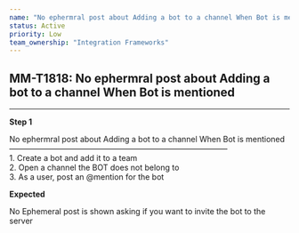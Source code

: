 ```yaml
---
name: "No ephermral post about Adding a bot to a channel When Bot is mentioned"
status: Active
priority: Low
team_ownership: "Integration Frameworks"
---
```


## MM-T1818: No ephermral post about Adding a bot to a channel When Bot is mentioned

---

**Step 1**

No ephermral post about Adding a bot to a channel When Bot is mentioned\
————————————————————————————\
1\. Create a bot and add it to a team\
2\. Open a channel the BOT does not belong to\
3\. As a user, post an @mention for the bot

**Expected**

No Ephemeral post is shown asking if you want to invite the bot to the server

